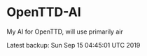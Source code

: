 # OpenTTD-AI
My AI for OpenTTD, will use primarily air

Latest backup: Sun Sep 15 04:45:01 UTC 2019
